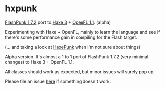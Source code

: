 hxpunk
======

[FlashPunk 1.7.2](http://useflashpunk.net/) port to [Haxe 3](http://haxe.org/) + [OpenFL 1.1](http://www.openfl.org/). (alpha)

Experimenting with Haxe + OpenFL, mainly to learn the language and see if there's some performance gain 
in compiling for the Flash target. 

(... and taking a look at [HaxePunk](http://haxepunk.com) when I'm not sure about things)




Alpha version. It's almost a 1 to 1 port of FlashPunk 1.7.2 (very minimal changes) to Haxe 3 + OpenFL 1.1. 

All classes should work as expected, but minor issues will surely pop up. 

Please file an issue [here](https://github.com/azrafe7/hxpunk/issues) if something doesn't work.
